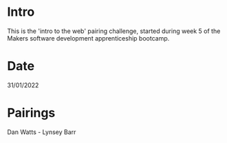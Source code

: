 # Intro
This is the 'intro to the web' pairing challenge, started during week 5 of the Makers software development apprenticeship bootcamp.

# Date
31/01/2022

# Pairings
Dan Watts - Lynsey Barr